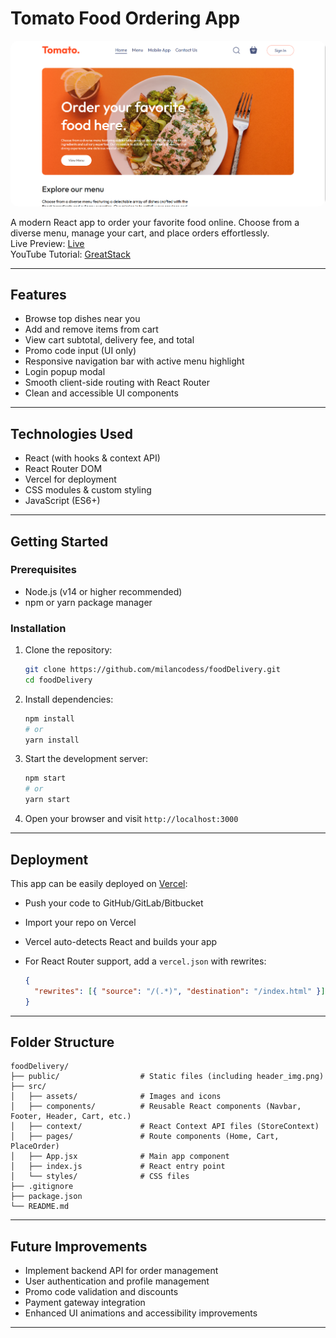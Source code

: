 # Tomato Food Ordering App

<img src="./public/image.png" alt="App Screenshot" style="border-radius:12px;"/>

A modern React app to order your favorite food online. Choose from a diverse menu, manage your cart, and place orders effortlessly.<br>Live Preview: [Live](https://foood-delivery.vercel.app/)<br> YouTube Tutorial: [GreatStack](https://www.youtube.com/watch?v=9jRTo7ILxQc)

---

## Features

- Browse top dishes near you
- Add and remove items from cart
- View cart subtotal, delivery fee, and total
- Promo code input (UI only)
- Responsive navigation bar with active menu highlight
- Login popup modal
- Smooth client-side routing with React Router
- Clean and accessible UI components

---

## Technologies Used

- React (with hooks & context API)
- React Router DOM
- Vercel for deployment
- CSS modules & custom styling
- JavaScript (ES6+)

---

## Getting Started

### Prerequisites

- Node.js (v14 or higher recommended)
- npm or yarn package manager

### Installation

1. Clone the repository:

   ```bash
   git clone https://github.com/milancodess/foodDelivery.git
   cd foodDelivery
   ```

2. Install dependencies:

   ```bash
   npm install
   # or
   yarn install
   ```

3. Start the development server:

   ```bash
   npm start
   # or
   yarn start
   ```

4. Open your browser and visit `http://localhost:3000`

---

## Deployment

This app can be easily deployed on [Vercel](https://vercel.com):

- Push your code to GitHub/GitLab/Bitbucket
- Import your repo on Vercel
- Vercel auto-detects React and builds your app
- For React Router support, add a `vercel.json` with rewrites:

  ```json
  {
    "rewrites": [{ "source": "/(.*)", "destination": "/index.html" }]
  }
  ```

---

## Folder Structure

```
foodDelivery/
├── public/                  # Static files (including header_img.png)
├── src/
│   ├── assets/              # Images and icons
│   ├── components/          # Reusable React components (Navbar, Footer, Header, Cart, etc.)
│   ├── context/             # React Context API files (StoreContext)
│   ├── pages/               # Route components (Home, Cart, PlaceOrder)
│   ├── App.jsx              # Main app component
│   ├── index.js             # React entry point
│   └── styles/              # CSS files
├── .gitignore
├── package.json
└── README.md
```

---

## Future Improvements

- Implement backend API for order management
- User authentication and profile management
- Promo code validation and discounts
- Payment gateway integration
- Enhanced UI animations and accessibility improvements

---
